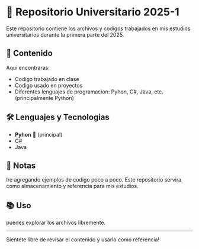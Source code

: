 # :open_file_folder: Repositorio Universitario 2025-1
Este repositorio contiene los archivos y codigos trabajados en mis estudios universitarios durante la primera parte del 2025.

## :pushpin: Contenido
Aqui encontraras:
- Codigo trabajado en clase
- Codigo usado en proyectos
- Diferentes lenguajes de programacion: Pyhon, C#, Java, etc. (principalmente Python)

## :hammer_and_wrench: Lenguajes y Tecnologias
- **Pyhon** :snake: (principal)
- C#
- Java

## :pushpin: Notas
Ire agregando ejemplos de codigo poco a poco. Este repositorio servira como almacenamiento y referencia para mis estudios.

## :books: Uso
puedes explorar los archivos libremente.

-----------------------------------------------------------------------------------------------------------------------------------

Sientete libre de revisar el contenido y usarlo como referencia!
